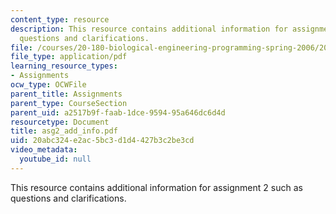 ```yaml
---
content_type: resource
description: This resource contains additional information for assignment 2 such as
  questions and clarifications.
file: /courses/20-180-biological-engineering-programming-spring-2006/20abc324e2ac5bc3d1d4427b3c2be3cd_asg2_add_info.pdf
file_type: application/pdf
learning_resource_types:
- Assignments
ocw_type: OCWFile
parent_title: Assignments
parent_type: CourseSection
parent_uid: a2517b9f-faab-1dce-9594-95a646dc6d4d
resourcetype: Document
title: asg2_add_info.pdf
uid: 20abc324-e2ac-5bc3-d1d4-427b3c2be3cd
video_metadata:
  youtube_id: null
---
```

This resource contains additional information for assignment 2 such as questions and clarifications.

